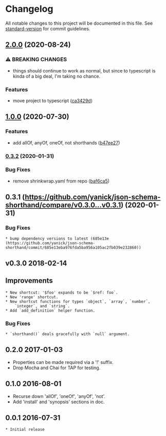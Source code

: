 # Changelog

All notable changes to this project will be documented in this file. See [standard-version](https://github.com/conventional-changelog/standard-version) for commit guidelines.

## [2.0.0](https://github.com/yanick/json-schema-shorthand/compare/v1.0.0...v2.0.0) (2020-08-24)


### ⚠ BREAKING CHANGES

* things should continue to work as normal, but since to
typescript is kinda of a big deal, I'm taking no chance.

### Features

* move project to typescript ([ca3429d](https://github.com/yanick/json-schema-shorthand/commit/ca3429db04ebc183d2b5c000e8d3d2b297a1e001))

## [1.0.0](https://github.com/yanick/json-schema-shorthand/compare/v0.3.2...v1.0.0) (2020-07-30)


### Features

* add allOf, anyOf, oneOf, not shorthands ([b47ee27](https://github.com/yanick/json-schema-shorthand/commit/b47ee27671a4861756a74f4ad6b0dc10d10f1a3c))

### [0.3.2](https://github.com/yanick/json-schema-shorthand/compare/v0.3.1...v0.3.2) (2020-01-31)


### Bug Fixes

* remove shrinkwrap.yaml from repo ([baf6ca5](https://github.com/yanick/json-schema-shorthand/commit/baf6ca5c27f9f7723afa48796da0627160579839))

## 0.3.1 (https://github.com/yanick/json-schema-shorthand/compare/v0.3.0...v0.3.1) (2020-01-31)

### Bug Fixes

    * bump dependency versions to latest (685e13e (https://github.com/yanick/json-schema-shorthand/commit/685e13eba976fda5ba956a105ac2fb039e232860))

## v0.3.0 2018-02-14

## Improvements
    * New shortcut: '$foo' expands to be `$ref: foo`.
    * New 'range' shortcut.
    * New shortcut functions for types `object`, `array`, `number`,
        `integer`, and `string`.
    * Add `add_definition` helper function.

### Bug Fixes
    * `shorthand()` deals gracefully with `null` argument.


## 0.2.0 2017-01-03
  * Properties can be made required via a '!' suffix.
  * Drop Mocha and Chai for TAP for testing.

## 0.1.0 2016-08-01
  * Recurse down 'allOf', 'oneOf', 'anyOf', 'not'.
  * Add 'install' and 'synopsis' sections in doc.

## 0.0.1 2016-07-31
    * Initial release
